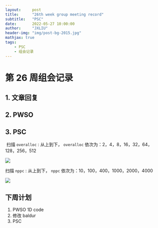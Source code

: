 ```yaml
---
layout:     post
title:      "26th week group meeting record"
subtitle:   "PSC"
date:       2022-05-27 10:00:00
author:     "JXLIU"
header-img: "img/post-bg-2015.jpg"
mathjax: true
tags:
    - PSC
    - 组会记录
---
```



# 第 26 周组会记录

## 1. 文章回复

## 2. PWSO

## 3. PSC

​	扫描 `overalloc` : 从上到下， `overalloc` 依次为：2，4，8，16，32，64，128，256，512

![](overalloc2-4-8-16-32-64-128-256-512.gif)

扫描 `nppc` : 从上到下， `nppc` 依次为：10，100，400，1000，2000，4000

![](nppc-10-100-400-1000-2000-4000.gif)

## 下周计划
1. PWSO 1D code
2. 修改 baldur
3. PSC

